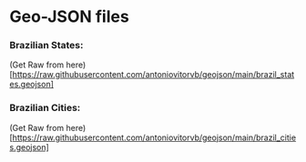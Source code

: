# Geo-JSON files

### Brazilian States:
(Get Raw from here)[https://raw.githubusercontent.com/antoniovitorvb/geojson/main/brazil_states.geojson]
### Brazilian Cities:
(Get Raw from here)[https://raw.githubusercontent.com/antoniovitorvb/geojson/main/brazil_cities.geojson]
